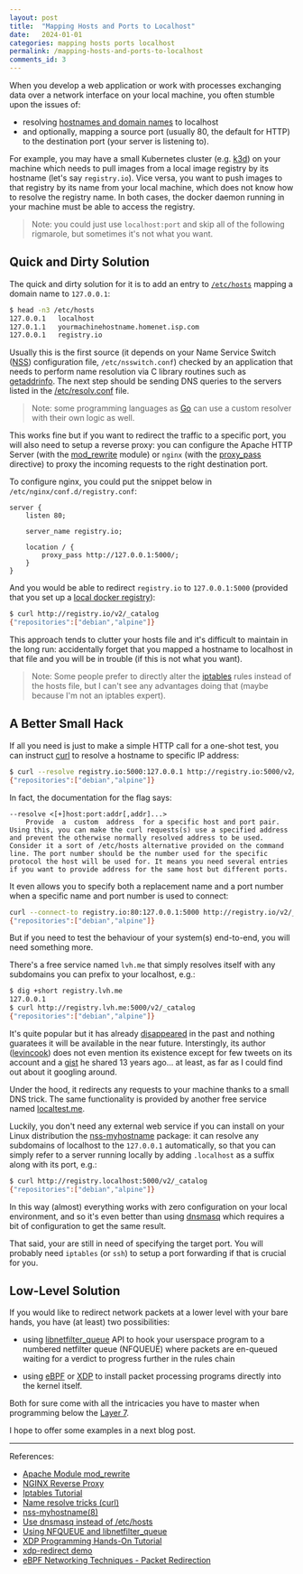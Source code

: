 ```yaml
---
layout: post
title:  "Mapping Hosts and Ports to Localhost"
date:   2024-01-01
categories: mapping hosts ports localhost
permalink: /mapping-hosts-and-ports-to-localhost
comments_id: 3
---
```


When you develop a web application or work with processes exchanging data over a network interface on your local machine, you often stumble upon the issues of: 
- resolving [hostnames and domain names](https://superuser.com/questions/59093/difference-between-host-name-and-domain-name) to localhost
- and optionally, mapping a source port (usually 80, the default for HTTP) to the destination port (your server is listening to).

For example, you may have a small Kubernetes cluster (e.g. [k3d](https://k3d.io)) on your machine which needs to pull images from a local image registry by its hostname (let's say `registry.io`). Vice versa, you want to push images to that registry by its name from your local machine, which does not know how to resolve the registry name. In both cases, the docker daemon running in your machine must be able to access the registry.

> Note: you could just use `localhost:port` and skip all of the following rigmarole, but sometimes it's not what you want.

## Quick and Dirty Solution

The quick and dirty solution for it is to add an entry to [`/etc/hosts`](https://linux.die.net/man/5/hosts) mapping a domain name to `127.0.0.1`: 
```bash
$ head -n3 /etc/hosts
127.0.0.1	localhost
127.0.1.1	yourmachinehostname.homenet.isp.com
127.0.0.1	registry.io
```

Usually this is the first source (it depends on your Name Service Switch ([NSS](https://linux.die.net/man/5/nsswitch.conf)) configuration file, `/etc/nsswitch.conf`) checked by an application that needs to perform name resolution via C library routines such as [getaddrinfo](https://linux.die.net/man/3/getaddrinfo). The next step should be sending DNS queries to the servers listed in the [/etc/resolv.conf](https://linux.die.net/man/5/resolv.conf) file.

> Note: some programming languages as [Go](https://pkg.go.dev/net#hdr-Name_Resolution) can use a custom resolver with their own logic as well. 

This works fine but if you want to redirect the traffic to a specific port, you will also need to setup a reverse proxy: you can configure the Apache HTTP Server (with the [mod_rewrite](https://httpd.apache.org/docs/2.4/mod/mod_rewrite.html) module) or `nginx` (with the [proxy_pass](https://docs.nginx.com/nginx/admin-guide/web-server/reverse-proxy/) directive) to proxy the incoming requests to the right destination port.

To configure nginx, you could put the snippet below in `/etc/nginx/conf.d/registry.conf`:
```nginx
server {
    listen 80;

    server_name registry.io;

    location / {
        proxy_pass http://127.0.0.1:5000/;
    }
}
```

And you would be able to redirect `registry.io` to `127.0.0.1:5000` (provided that you set up a [local docker registry](https://www.natarajmb.com/2021/10/kubernetes-local-development-k3d-docker/)):
```bash
$ curl http://registry.io/v2/_catalog
{"repositories":["debian","alpine"]}
```

This approach tends to clutter your hosts file and it's difficult to maintain in the long run: accidentally forget that you mapped a hostname to localhost in that file and you will be in trouble (if this is not what you want).

> Note: Some people prefer to directly alter the [iptables](https://www.frozentux.net/iptables-tutorial/iptables-tutorial.html) rules instead of the hosts file, but I can't see any advantages doing that (maybe because I'm not an iptables expert).

## A Better Small Hack

If all you need is just to make a simple HTTP call for a one-shot test, you can instruct [curl](https://everything.curl.dev/usingcurl/connections/name) to resolve a hostname to specific IP address:
```bash
$ curl --resolve registry.io:5000:127.0.0.1 http://registry.io:5000/v2/_catalog
{"repositories":["debian","alpine"]}
```

In fact, the documentation for the flag says:
```
--resolve <[+]host:port:addr[,addr]...>
    Provide  a  custom  address  for a specific host and port pair. Using this, you can make the curl requests(s) use a specified address and prevent the otherwise normally resolved address to be used. Consider it a sort of /etc/hosts alternative provided on the command line. The port number should be the number used for the specific protocol the host will be used for. It means you need several entries if you want to provide address for the same host but different ports.
```

It even allows you to specify both a replacement name and a port number when a specific name and port number is used to connect:
```bash
curl --connect-to registry.io:80:127.0.0.1:5000 http://registry.io/v2/_catalog
{"repositories":["debian","alpine"]}
```

But if you need to test the behaviour of your system(s) end-to-end, you will need something more.

There's a free service named `lvh.me` that simply resolves itself with any subdomains you can prefix to your localhost, e.g.:
```bash
$ dig +short registry.lvh.me
127.0.0.1
$ curl http://registry.lvh.me:5000/v2/_catalog
{"repositories":["debian","alpine"]}
```

It's quite popular but it has already [disappeared](https://news.ycombinator.com/item?id=27423225) in the past and nothing guaratees it will be available in the near future. Interstingly, its author ([levincook](https://github.com/levicook)) does not even mention its existence except for few tweets on its account and a [gist](https://gist.github.com/levicook/563675) he shared 13 years ago... at least, as far as I could find out about it googling around.

Under the hood, it redirects any requests to your machine thanks to a small DNS trick. The same functionality is provided by another free service named [localtest.me](http://readme.localtest.me/). 

Luckily, you don't need any external web service if you can install on your Linux distribution the [nss-myhostname](https://man7.org/linux/man-pages/man8/nss-myhostname.8.html) package: it can resolve any subdomains of localhost to the `127.0.0.1` automatically, so that you can simply refer to a server running locally by adding `.localhost` as a suffix along with its port, e.g.:
```bash
$ curl http://registry.localhost:5000/v2/_catalog
{"repositories":["debian","alpine"]}
```

In this way (almost) everything works with zero configuration on your local environment, and so it's even better than using [dnsmasq](https://www.stevenrombauts.be/2018/01/use-dnsmasq-instead-of-etc-hosts/) which requires a bit of configuration to get the same result.

That said, your are still in need of specifying the target port. You will probably need `iptables` (or `ssh`) to setup a port forwarding if that is crucial for you. 

## Low-Level Solution

If you would like to redirect network packets at a lower level with your bare hands, you have (at least) two possibilities:

- using [libnetfilter_queue](https://netfilter.org/projects/libnetfilter_queue/) API to hook your userspace program to a numbered netfilter queue (NFQUEUE) where packets are en-queued waiting for a verdict to progress further in the rules chain 

- using [eBPF](https://who.ldelossa.is/posts/ebpf-networking-technique-packet-redirection/) or [XDP](https://www.datadoghq.com/blog/xdp-intro/) to install packet processing programs directly into the kernel itself.

Both for sure come with all the intricacies you have to master when programming below the [Layer 7](https://en.wikipedia.org/wiki/OSI_model#Layer_7:_Application_layer).

I hope to offer some examples in a next blog post.

---

References:
- [Apache Module mod_rewrite](https://httpd.apache.org/docs/2.4/mod/mod_rewrite.html)
- [NGINX Reverse Proxy](https://docs.nginx.com/nginx/admin-guide/web-server/reverse-proxy/)
- [Iptables Tutorial](https://www.frozentux.net/iptables-tutorial/iptables-tutorial.html)
- [Name resolve tricks (curl)](https://everything.curl.dev/usingcurl/connections/name)
- [nss-myhostname(8)](https://man7.org/linux/man-pages/man8/nss-myhostname.8.html)
- [Use dnsmasq instead of /etc/hosts](https://www.stevenrombauts.be/2018/01/use-dnsmasq-instead-of-etc-hosts/)
- [Using NFQUEUE and libnetfilter_queue](https://home.regit.org/netfilter-en/using-nfqueue-and-libnetfilter_queue/)
- [XDP Programming Hands-On Tutorial](https://github.com/xdp-project/xdp-tutorial)
- [xdp-redirect demo](https://github.com/zhao-kun/xdp-redirect)
- [eBPF Networking Techniques - Packet Redirection](https://who.ldelossa.is/posts/ebpf-networking-technique-packet-redirection/)
